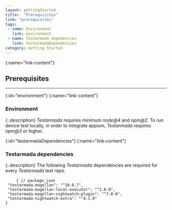 ```yaml
---
layout: gettingStarted
title:  "Prerequisites"
link: "prerequisites"
tags: 
 - name: Environment
   link: environment
 - name: Testarmada depedencies
   link: testarmadaDependencies
category: Getting Started
---
```


{:name="link-content"}
## Prerequisites
---

{:id="environment"}
{:name="link-content"}
### Environment

{:.description}
_Testarmada_ requires minimum _node@4_ and _npm@2_. To run device test locally, in order to integrate appium, _Testarmada_ requires _npm@3_ or higher.

{:id="testarmadaDependencies"}
{:name="link-content"}
### Testarmada dependencies

{:.description}
The following _Testarmada_ dependencies are required for every _Testarmada_ test repo.

<pre>
    <code class="code-wrap js">{ // package.json<br> "testarmada-magellan": "^10.0.7",<br> "testarmada-magellan-local-executor": "^2.0.0",<br> "testarmada-magellan-nightwatch-plugin": "^7.0.0",<br> "testarmada-nightwatch-extra": "^4.1.0"<br>}</code>
</pre>